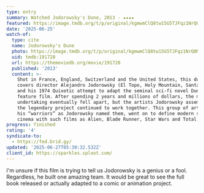 ```yaml
---
type: entry
summary: Watched Jodorowsky's Dune, 2013 - ★★★★
featured: https://image.tmdb.org/t/p/original/kgmwmClQ8tw15G5TJFqz1NrQ0Me.jpg
date: '2025-06-25'
watch-of:
  type: cite
  name: Jodorowsky's Dune
  photo: https://image.tmdb.org/t/p/original/kgmwmClQ8tw15G5TJFqz1NrQ0Me.jpg
  uid: tmdb:191720
  url: https://themoviedb.org/movie/191720
  published: '2013'
  content: >-
    Shot in France, England, Switzerland and the United States, this documentary
    covers director Alejandro Jodorowsky (El Topo, Holy Mountain, Santa Sangre)
    and his 1974 Quixotic attempt to adapt the seminal sci-fi novel Dune into a
    feature film. After spending 2 years and millions of dollars, the massive
    undertaking eventually fell apart, but the artists Jodorowsky assembled for
    the legendary project continued to work together. This group of artists, or
    his “warriors” as Jodorowsky named them, went on to define modern sci-fi
    cinema with such films as Alien, Blade Runner, Star Wars and Total Recall.
progress: finished
rating: '4'
syndicate-to:
  - https://fed.brid.gy/
updated: '2025-06-27T05:30:32.532Z'
client_id: https://sparkles.sploot.com/
---
```

I'm unsure if this film is trying to tell us Jodorowsky is a genius or a fool. Regardless, he built one amazing team. It would be great to see the full book released or actually adapted to a comic or animation project.
